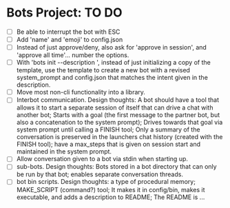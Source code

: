 # Bots Project: TO DO
- [ ] Be able to interrupt the bot with ESC
- [ ] Add 'name' and 'emoji' to config.json
- [ ] Instead of just approve/deny, also ask for 'approve in session', and 'approve all time'... number the options.
- [ ] With 'bots init <bot> --description <description>', instead of just initializing a copy of the template, use the template to create a new bot with a revised system_prompt and config.json that matches the intent given in the description.
- [ ] Move most non-cli functionality into a library.
- [ ] Interbot communication. Design thoughts: A bot should have a tool that allows it to start a separate session of itself that can drive a chat with another bot; Starts with a goal (the first message to the partner bot, but also a concatenation to the system prompt); Drives towards that goal via system prompt until calling a FINISH tool; Only a summary of the conversation is preserved in the launchers chat history (created with the FINISH tool); have a max_steps that is given on session start and maintained in the system prompt.
- [ ] Allow conversation given to a bot via stdin when starting up.
- [ ] sub-bots. Design thoughts: Bots stored in a bot directory that can only be run by that bot; enables separate conversation threads.
- [ ] bot bin scripts. Design thoughts: a type of procedural memory; MAKE_SCRIPT (command?) tool; It makes it in config/bin, makes it executable, and adds a description to README; The README is ...
